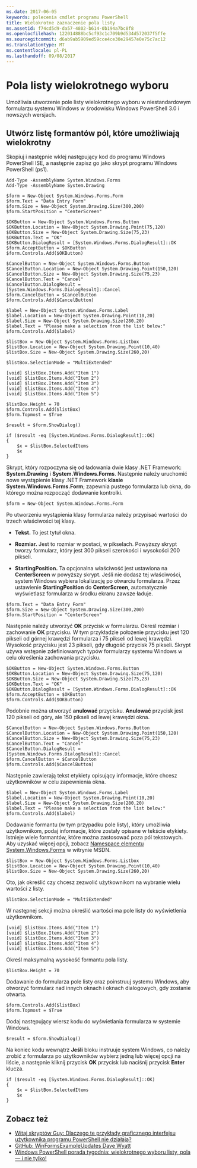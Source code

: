 ```yaml
---
ms.date: 2017-06-05
keywords: polecenia cmdlet programu PowerShell
title: Wielokrotne zaznaczenie pola listy
ms.assetid: f74cd5d9-da57-4802-b614-0b194a7bc8f8
ms.openlocfilehash: 122014888bc5cf93c1c709b9d534d572037f5ffe
ms.sourcegitcommit: d6ab9ab5909ed59cce4ce30e29457e0e75c7ac12
ms.translationtype: MT
ms.contentlocale: pl-PL
ms.lasthandoff: 09/08/2017
---
```

# <a name="multiple-selection-list-boxes"></a>Pola listy wielokrotnego wyboru
Umożliwia utworzenie pole listy wielokrotnego wyboru w niestandardowym formularzu systemu Windows w środowisku Windows PowerShell 3.0 i nowszych wersjach.

## <a name="create-list-box-controls-that-allow-multiple-selections"></a>Utwórz listę formantów pól, które umożliwiają wielokrotny
Skopiuj i następnie wklej następujący kod do programu Windows PowerShell ISE, a następnie zapisz go jako skrypt programu Windows PowerShell (ps1).

```
Add-Type -AssemblyName System.Windows.Forms
Add-Type -AssemblyName System.Drawing

$form = New-Object System.Windows.Forms.Form 
$form.Text = "Data Entry Form"
$form.Size = New-Object System.Drawing.Size(300,200) 
$form.StartPosition = "CenterScreen"

$OKButton = New-Object System.Windows.Forms.Button
$OKButton.Location = New-Object System.Drawing.Point(75,120)
$OKButton.Size = New-Object System.Drawing.Size(75,23)
$OKButton.Text = "OK"
$OKButton.DialogResult = [System.Windows.Forms.DialogResult]::OK
$form.AcceptButton = $OKButton
$form.Controls.Add($OKButton)

$CancelButton = New-Object System.Windows.Forms.Button
$CancelButton.Location = New-Object System.Drawing.Point(150,120)
$CancelButton.Size = New-Object System.Drawing.Size(75,23)
$CancelButton.Text = "Cancel"
$CancelButton.DialogResult = [System.Windows.Forms.DialogResult]::Cancel
$form.CancelButton = $CancelButton
$form.Controls.Add($CancelButton)

$label = New-Object System.Windows.Forms.Label
$label.Location = New-Object System.Drawing.Point(10,20) 
$label.Size = New-Object System.Drawing.Size(280,20) 
$label.Text = "Please make a selection from the list below:"
$form.Controls.Add($label) 

$listBox = New-Object System.Windows.Forms.Listbox 
$listBox.Location = New-Object System.Drawing.Point(10,40) 
$listBox.Size = New-Object System.Drawing.Size(260,20) 

$listBox.SelectionMode = "MultiExtended"

[void] $listBox.Items.Add("Item 1")
[void] $listBox.Items.Add("Item 2")
[void] $listBox.Items.Add("Item 3")
[void] $listBox.Items.Add("Item 4")
[void] $listBox.Items.Add("Item 5")

$listBox.Height = 70
$form.Controls.Add($listBox) 
$form.Topmost = $True

$result = $form.ShowDialog()

if ($result -eq [System.Windows.Forms.DialogResult]::OK)
{
    $x = $listBox.SelectedItems
    $x
}
```

Skrypt, który rozpoczyna się od ładowania dwie klasy .NET Framework: **System.Drawing** i **System.Windows.Forms**. Następnie należy uruchomić nowe wystąpienie klasy .NET Framework **klasie System.Windows.Forms.Form**; zapewnia pustego formularza lub okna, do którego można rozpocząć dodawanie kontrolki.

```
$form = New-Object System.Windows.Forms.Form
```

Po utworzeniu wystąpienia klasy formularza należy przypisać wartości do trzech właściwości tej klasy.

- **Tekst.** To jest tytuł okna.

- **Rozmiar.** Jest to rozmiar w postaci, w pikselach. Powyższy skrypt tworzy formularz, który jest 300 pikseli szerokości i wysokości 200 pikseli.

- **StartingPosition.** Ta opcjonalna właściwość jest ustawiona na **CenterScreen** w powyższy skrypt. Jeśli nie dodasz tej właściwości, system Windows wybiera lokalizację po otwarciu formularza. Przez ustawienie **StartingPosition** do **CenterScreen**, automatycznie wyświetlasz formularza w środku ekranu zawsze ładuje.

```
$form.Text = "Data Entry Form"
$form.Size = New-Object System.Drawing.Size(300,200) 
$form.StartPosition = "CenterScreen"
```

Następnie należy utworzyć **OK** przycisk w formularzu. Określ rozmiar i zachowanie **OK** przycisku. W tym przykładzie położenie przycisku jest 120 pikseli od górnej krawędzi formularza i 75 pikseli od lewej krawędzi. Wysokość przycisku jest 23 pikseli, gdy długość przycisk 75 pikseli. Skrypt używa wstępnie zdefiniowanych typów formularzy systemu Windows w celu określenia zachowania przycisku.

```
$OKButton = New-Object System.Windows.Forms.Button
$OKButton.Location = New-Object System.Drawing.Size(75,120)
$OKButton.Size = New-Object System.Drawing.Size(75,23)
$OKButton.Text = "OK"
$OKButton.DialogResult = [System.Windows.Forms.DialogResult]::OK
$form.AcceptButton = $OKButton
$form.Controls.Add($OKButton)
```

Podobnie można utworzyć **anulować** przycisku. **Anulować** przycisk jest 120 pikseli od góry, ale 150 pikseli od lewej krawędzi okna.

```
$CancelButton = New-Object System.Windows.Forms.Button
$CancelButton.Location = New-Object System.Drawing.Point(150,120)
$CancelButton.Size = New-Object System.Drawing.Size(75,23)
$CancelButton.Text = "Cancel"
$CancelButton.DialogResult = [System.Windows.Forms.DialogResult]::Cancel
$form.CancelButton = $CancelButton
$form.Controls.Add($CancelButton)
```

Następnie zawierają tekst etykiety opisujący informacje, które chcesz użytkowników w celu zapewnienia okna.

```
$label = New-Object System.Windows.Forms.Label
$label.Location = New-Object System.Drawing.Point(10,20) 
$label.Size = New-Object System.Drawing.Size(280,20) 
$label.Text = "Please make a selection from the list below:"
$form.Controls.Add($label)
```

Dodawanie formantu (w tym przypadku pole listy), który umożliwia użytkownikom, podaj informacje, które zostały opisane w tekście etykiety. Istnieje wiele formantów, które można zastosować poza pól tekstowych. Aby uzyskać więcej opcji, zobacz [Namespace elementu System.Windows.Forms](http://msdn.microsoft.com/library/k50ex0x9(v=vs.110).aspx) w witrynie MSDN.

```
$listBox = New-Object System.Windows.Forms.Listbox 
$listBox.Location = New-Object System.Drawing.Point(10,40) 
$listBox.Size = New-Object System.Drawing.Size(260,20)
```


Oto, jak określić czy chcesz zezwolić użytkownikom na wybranie wielu wartości z listy.

```
$listBox.SelectionMode = "MultiExtended"
```

W następnej sekcji można określić wartości ma pole listy do wyświetlenia użytkownikom.

```
[void] $listBox.Items.Add("Item 1")
[void] $listBox.Items.Add("Item 2")
[void] $listBox.Items.Add("Item 3")
[void] $listBox.Items.Add("Item 4")
[void] $listBox.Items.Add("Item 5")
```

Określ maksymalną wysokość formantu pola listy.

```
$listBox.Height = 70
```

Dodawanie do formularza pole listy oraz poinstruuj systemu Windows, aby otworzyć formularz nad innych oknach i oknach dialogowych, gdy zostanie otwarta.

```
$form.Controls.Add($listBox) 
$form.Topmost = $True
```

Dodaj następujący wiersz kodu do wyświetlania formularza w systemie Windows.

```
$result = $form.ShowDialog()
```

Na koniec kodu wewnątrz **Jeśli** bloku instruuje system Windows, co należy zrobić z formularza po użytkowników wybierz jedną lub więcej opcji na liście, a następnie kliknij przycisk **OK** przycisk lub naciśnij przycisk **Enter**  klucza.

```
if ($result -eq [System.Windows.Forms.DialogResult]::OK)
{
    $x = $listBox.SelectedItems
    $x
}
```

## <a name="see-also"></a>Zobacz też
- [Witaj skryptów Guy: Dlaczego te przykłady graficznego interfejsu użytkownika programu PowerShell nie działają?](http://go.microsoft.com/fwlink/?LinkId=506644)
- [GitHub: WinFormsExampleUpdates Dave Wyatt](https://github.com/dlwyatt/WinFormsExampleUpdates)
- [Windows PowerShell porada tygodnia: wielokrotnego wyboru listy, pola — i nie tylko!](http://technet.microsoft.com/library/ff730950.aspx)

